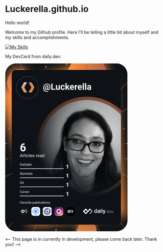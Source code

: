 # Luckerella.github.io
Hello world!

Welcome to my Github profile. Here I'll be telling a little bit about myself and my skills and accomplishments. 

[![My Skills](https://skillicons.dev/icons?i=html,css,php,js,jquery,nodejs,react,ruby,rails,mysql,regex,bash,mongodb,bootstrap,sass,ae,ai,ps,pr,autocad,docker,wordpress,linkedin,discord,github,stackoverflow,twitter,instagram&perline=5)](https://skillicons.dev)

My DevCard from daily.dev:

<a href="https://app.daily.dev/DailyDevTips"><img src="https://github.com/Luckerella/Luckerella.github.io/blob/master/devcard.svg" width="400" alt="Sharon's Dev Card"/></a>


<-- This page is in currently in development, please come back later. Thank you! -->
